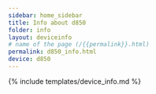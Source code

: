 ```yaml
---
sidebar: home_sidebar
title: Info about d850
folder: info
layout: deviceinfo
# name of the page (/{{permalink}}.html)
permalink: d850_info.html
device: d850
---
```

{% include templates/device_info.md %}
